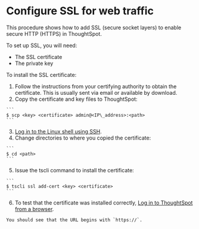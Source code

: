 # Configure SSL for web traffic

This procedure shows how to add SSL \(secure socket layers\) to enable secure HTTP \(HTTPS\) in ThoughtSpot.

To set up SSL, you will need:

-   The SSL certificate
-   The private key

To install the SSL certificate:

1.   Follow the instructions from your certifying authority to obtain the certificate. This is usually sent via email or available by download. 
2.   Copy the certificate and key files to ThoughtSpot: 

    ```
    $ scp <key> <certificate> admin@<IP\_address>:<path>
    ```

3.   [Log in to the Linux shell using SSH](login_console.html#). 
4.   Change directories to where you copied the certificate: 

    ```
    $ cd <path>
    ```

5.   Issue the tscli command to install the certificate: 

    ```
    $ tscli ssl add-cert <key> <certificate>
    ```

6.   To test that the certificate was installed correctly, [Log in to ThoughtSpot from a browser](accessing.html#). 

    You should see that the URL begins with `https://`.


